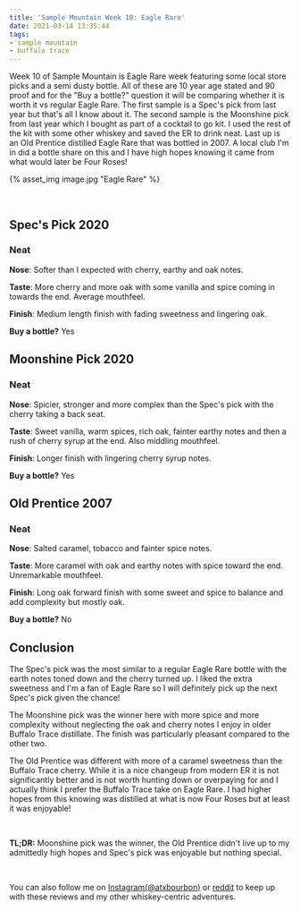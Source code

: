 ```yaml
---
title: 'Sample Mountain Week 10: Eagle Rare'
date: 2021-03-14 13:35:44
tags:
- sample mountain
- buffalo trace
---
```


Week 10 of Sample Mountain is Eagle Rare week featuring some local store picks and a semi dusty bottle. All of these are 10 year age stated and 90 proof and for the "Buy a bottle?" question it will be comparing whether it is worth it vs regular Eagle Rare. The first sample is a Spec's pick from last year but that's all I know about it. The second sample is the Moonshine pick from last year which I bought as part of a cocktail to go kit. I used the rest of the kit with some other whiskey and saved the ER to drink neat. Last up is an Old Prentice distilled Eagle Rare that was bottled in 2007. A local club I'm in did a bottle share on this and I have high hopes knowing it came from what would later be Four Roses!

{% asset_img image.jpg "Eagle Rare" %}

&nbsp;

## Spec's Pick 2020

### Neat
**Nose**: Softer than I expected with cherry, earthy and oak notes.

**Taste**: More cherry and more oak with some vanilla and spice coming in towards the end. Average mouthfeel.

**Finish**: Medium length finish with fading sweetness and lingering oak.

**Buy a bottle?** Yes

## Moonshine Pick 2020

### Neat
**Nose**: Spicier, stronger and more complex than the Spec's pick with the cherry taking a back seat.

**Taste**: Sweet vanilla, warm spices, rich oak, fainter earthy notes and then a rush of cherry syrup at the end. Also middling mouthfeel.

**Finish**: Longer finish with lingering cherry syrup notes.

**Buy a bottle?** Yes

## Old Prentice 2007

### Neat
**Nose**: Salted caramel, tobacco and fainter spice notes. 

**Taste**: More caramel with oak and earthy notes with spice toward the end. Unremarkable mouthfeel.

**Finish**: Long oak forward finish with some sweet and spice to balance and add complexity but mostly oak.

**Buy a bottle?** No

## Conclusion
The Spec's pick was the most similar to a regular Eagle Rare bottle with the earth notes toned down and the cherry turned up. I liked the extra sweetness and I'm a fan of Eagle Rare so I will definitely pick up the next Spec's pick given the chance!

The Moonshine pick was the winner here with more spice and more complexity without neglecting the oak and cherry notes I enjoy in older Buffalo Trace distillate. The finish was particularly pleasant compared to the other two.

The Old Prentice was different with more of a caramel sweetness than the Buffalo Trace cherry. While it is a nice changeup from modern ER it is not significantly better and is not worth hunting down or overpaying for and I actually think I prefer the Buffalo Trace take on Eagle Rare. I had higher hopes from this knowing was distilled at what is now Four Roses but at least it was enjoyable!

&nbsp;

**TL;DR:** Moonshine pick was the winner, the Old Prentice didn't live up to my admittedly high hopes and Spec's pick was enjoyable but nothing special.

&nbsp;

You can also follow me on [Instagram(@atxbourbon)](https://www.instagram.com/atxbourbon/) or [reddit](https://www.reddit.com/r/atxbourbon/) to keep up with these reviews and my other whiskey-centric adventures.



